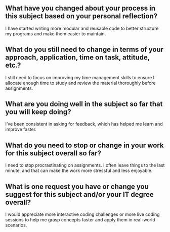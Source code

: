 ## What have you changed about your process in this subject based on your personal reflection?

I have started writing more modular and reusable code to better structure my programs and make them easier to maintain.

## What do you still need to change in terms of your approach, application, time on task, attitude, etc.?

I still need to focus on improving my time management skills to ensure I allocate enough time to study and review the material thoroughly before assignments.

## What are you doing well in the subject so far that you will keep doing?

I’ve been consistent in asking for feedback, which has helped me learn and improve faster.

## What do you need to stop or change in your work for this subject overall so far?

I need to stop procrastinating on assignments. I often leave things to the last minute, and that can make the work more stressful and less enjoyable.

## What is one request you have or change you suggest for this subject and/or your IT degree overall?

I would appreciate more interactive coding challenges or more live coding sessions to help me grasp concepts faster and apply them in real-world scenarios.
